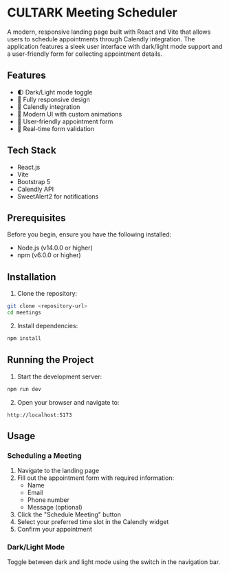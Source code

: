 # CULTARK Meeting Scheduler

A modern, responsive landing page built with React and Vite that allows users to schedule appointments through Calendly integration. The application features a sleek user interface with dark/light mode support and a user-friendly form for collecting appointment details.

## Features

- 🌓 Dark/Light mode toggle
- 📱 Fully responsive design
- 📅 Calendly integration
- 🎨 Modern UI with custom animations
- 📝 User-friendly appointment form
- 🔄 Real-time form validation

## Tech Stack

- React.js
- Vite
- Bootstrap 5
- Calendly API
- SweetAlert2 for notifications

## Prerequisites

Before you begin, ensure you have the following installed:
- Node.js (v14.0.0 or higher)
- npm (v6.0.0 or higher)

## Installation

1. Clone the repository:
```bash
git clone <repository-url>
cd meetings
```

2. Install dependencies:
```bash
npm install
```
## Running the Project

1. Start the development server:
```bash
npm run dev
```

2. Open your browser and navigate to:
```
http://localhost:5173
```

## Usage

### Scheduling a Meeting

1. Navigate to the landing page
2. Fill out the appointment form with required information:
   - Name
   - Email
   - Phone number
   - Message (optional)
3. Click the "Schedule Meeting" button
4. Select your preferred time slot in the Calendly widget
5. Confirm your appointment

### Dark/Light Mode

Toggle between dark and light mode using the switch in the navigation bar.